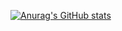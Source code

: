 [![Anurag's GitHub stats](https://github-readme-stats.vercel.app/api?username=fatupopzz)](https://github.com/anuraghazra/github-readme-stats)
